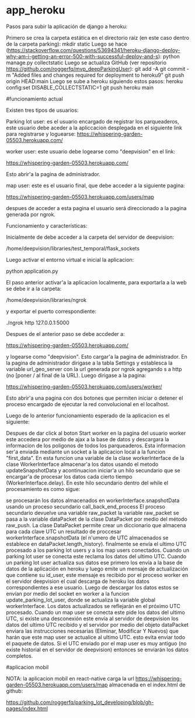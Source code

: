 # app_heroku

Pasos para subir la aplicación de django a heroku:

Primero se crea la carpeta estática en el directorio raíz (en este caso dentro de la carpeta parking): mkdir static
Luego se hace (https://stackoverflow.com/questions/53694341/heroku-django-deploy-why-am-i-getting-an-error-500-with-successful-deploy-and-s): python manage.py collectstatic
Luego se actualiza GitHub (ver repositorio https://github.com/roggerfq/mvp_deepParkingUser): 
	git add -A
	git commit -m "Added files and changes required for deployment to heroku9"
	git push origin HEAD:main
Luego se sube a heroku siguiendo estos pasos: 
   heroku config:set DISABLE_COLLECTSTATIC=1
   git push heroku main



#funcionamiento actual

Existen tres tipos de usuarios:

Parking lot user: es el usuario encargado de registrar los parqueaderos, este usuario debe aceder a la apliccacion desplegada en el siguiente link para registrarse y loguearse:
https://whispering-garden-05503.herokuapp.com/

worker user: este usuario debe logearse como  "deepvision" en el link:

https://whispering-garden-05503.herokuapp.com/

Esto abrir'a la pagina de administrador.

map user: este es el usuario final, que debe acceder a la siguiente pagina:

https://whispering-garden-05503.herokuapp.com/users/map

despues de acceder a esta pagina el usuario será direccionado a la pagina generada por ngrok.


Funcionamiento y características:

Inicialmente de debe acceder a la carpeta del servidor de deepvision: 

/home/deepvision/libraries/test_temporal/flask_sockets

Luego activar el entorno virtual e inicial la aplicacion: 

python application.py

El paso anterior activar'a la aplicacion localmente, para exportarla a la web se debe ir a la carpeta:

/home/deepvision/libraries/ngrok

y exportar el puerto correspondiente:

./ngrok http 127.0.0.1:5000

Despues de el anterior paso se debe accdeder a:

https://whispering-garden-05503.herokuapp.com/ 

y logearse como "deepvision". Esto cargar'a la pagina de administrador. En la pagina de administrador dirigase a la tabla Settings y establesca la variable url_geo_server con la url generada por ngrok agregando s a http (no [poner / al final de la URL). Luego dirigase a la pagina:

https://whispering-garden-05503.herokuapp.com/users/worker/

Esto abrir'a una pagina con dos botones que permiten iniciar o detener el proceso encargado de ejecutar la red convolucional en el localhost. 

Luego de lo anterior funcionamiento esperado de la aplicacion es el siguiente:

Despues de dar click al boton Start worker en la pagina del usuario worker este accedera por medio de ajax a la base de datos y descargara la informacion de los poligonos de todos los parqueaderos. Esta informacion ser'a enviada mediante un socket a la aplicacion local a la funcion "first_data". En esta funcion una variable de la clase workerInterface de la clase WorkerInterface almacenar'a los datos usando el metodo updateSnapshotData y acontinuacion iniciar'a un hilo secundario que se encargar'a de procesar los datos cada cierto tiempo (WorkerInterface.delay). En este hilo secundario dentro del while el procesamiento es como sigue:


se procesarán los datos almacenados en workerInterface.snapshotData usando un proceso secundario call_back_end_process
El proceso secundario devuelve una variable raw_packet
la variable raw_packet se pasa a la variable dataPacket de la clase DataPacket por medio del método raw_push. La clase DataPacket permite crear un diccionario que almacena para cada clave UTC un resultado de proccesar workerInterface.snapshotData (el n'umero de UTC almacenados se establece en dataPacket.length_history). 
finalmente se envía el ultimo UTC procesado a los parking lot users y a los map users conectados.
Cuando un parking lot user se conecta este reclama los datos del ultimo UTC.
Cuando un parking lot user actualiza sus datos ese primero los envía a la base de datos de la aplicación en heroku y luego emite un mensaje de actualización que contiene su id_user, este mensaje es recibido por el proceso worker en el servidor deepvision el cual descarga de heroku los datos correspondientes a ese usuario. Luego de descargar los datos estos se envían por medio del socket en worker a la funcion update_parking_lot_user, donde se actualiza la variable global workerInterface.
Los datos actualizados se reflejarán en el próximo UTC procesado.
Cuando un map user se conecta este pide los datos del ultimo UTC, si existe una desconexión este envía al servidor de deepvision los datos del ultimo UTC recibido y el servidor por medio del objeto dataPacket enviara las instrucciones necesarias (Eliminar, Modificar Y Nuevos) que harán que este map user se actualice al ultimo UTC. esto evita enviar todo el paquete de datos. Si el UTC enviado por el map user es muy antiguo (no existe historial en el servidor de deepvision) entonces se enviarán los datos completos.

#aplicacion mobil

NOTA: la aplicacion mobil en react-native carga la url https://whispering-garden-05503.herokuapp.com/users/map almacenada en el index.html de github:

https://github.com/roggerfq/parking_lot_developing/blob/gh-pages/index.html














































